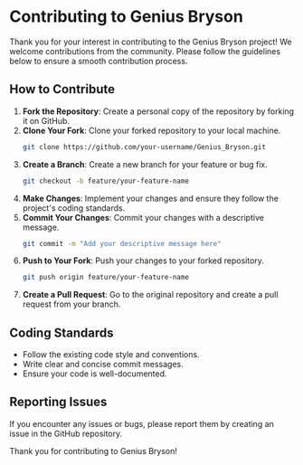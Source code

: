 # Contributing to Genius Bryson

Thank you for your interest in contributing to the Genius Bryson project! We welcome contributions from the community. Please follow the guidelines below to ensure a smooth contribution process.

## How to Contribute
1. **Fork the Repository**: Create a personal copy of the repository by forking it on GitHub.
2. **Clone Your Fork**: Clone your forked repository to your local machine.
   ```bash
   git clone https://github.com/your-username/Genius_Bryson.git
   ```
3. **Create a Branch**: Create a new branch for your feature or bug fix.
   ```bash
   git checkout -b feature/your-feature-name
   ```
4. **Make Changes**: Implement your changes and ensure they follow the project's coding standards.
5. **Commit Your Changes**: Commit your changes with a descriptive message.
   ```bash
   git commit -m "Add your descriptive message here"
   ```
6. **Push to Your Fork**: Push your changes to your forked repository.
   ```bash
   git push origin feature/your-feature-name
   ```
7. **Create a Pull Request**: Go to the original repository and create a pull request from your branch.

## Coding Standards
- Follow the existing code style and conventions.
- Write clear and concise commit messages.
- Ensure your code is well-documented.

## Reporting Issues
If you encounter any issues or bugs, please report them by creating an issue in the GitHub repository.

Thank you for contributing to Genius Bryson!
